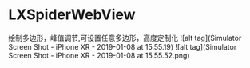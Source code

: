 # LXSpiderWebView
绘制多边形，峰值调节,可设置任意多边形，高度定制化
![alt tag](Simulator Screen Shot - iPhone XR - 2019-01-08 at 15.55.19)
![alt tag](Simulator Screen Shot - iPhone XR - 2019-01-08 at 15.55.52.png)
